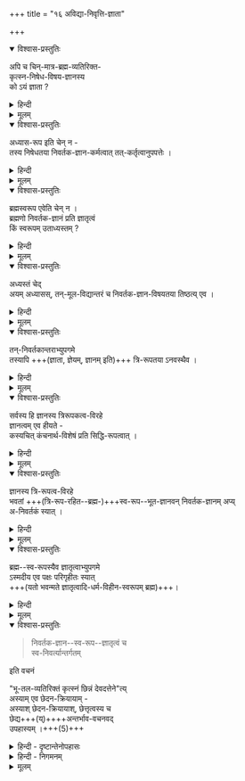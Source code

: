 +++
title = "१६ अविद्या-निवृत्ति-ज्ञाता"

+++
<details open><summary>विश्वास-प्रस्तुतिः</summary>

अपि च चिन्-मात्र-ब्रह्म-व्यतिरिक्त-  
कृत्स्न-निषेध-विषय-ज्ञानस्य  
को ऽयं ज्ञाता ?  
</details>

<details><summary>हिन्दी</summary>

ग्ग्[[१०७]]  

आगे श्रीरामानुज स्वामी जी ने  
निवर्तकज्ञान के ज्ञाता का खण्डन किया है ।  
वह इस प्रकार है कि  
अद्वैतियोँ का यह मत है कि  
चिन्मात्र ब्रह्म ही सत्य है ।  
उसे छोड़कर और सब मिथ्या है ।  
तत्त्वज्ञान से उन सबका निषेध हो जाता है ।  
उन ब्रह्मव्यतिरिक्त सब पदार्थों के अभाव का ग्रहण करने वाला ज्ञान ही  
निषेधज्ञान एवं निवर्तकज्ञान कहलाता है ।  

यहाँ पर यह प्रश्न उठता है कि  
उस निषेधज्ञान का आश्रय बनने वाला ज्ञाता कौन है ?  
क्योंकि सभी ज्ञान  
किसी न किसी ज्ञाता का आश्रय लेकर हो रहते हैं ।  
ऐसी स्थिति में  
यह प्रश्न उठना सहज है कि  
निवर्तकज्ञान का आश्रय बनने वाला ज्ञाता कौन है ?  
यदि यह कहा जाय कि  

</details>



<details><summary>मूलम्</summary>

अपि च चिन्मात्रब्रह्मव्यतिरिक्तकृत्स्ननिषेधविषयज्ञानस्य को ऽयं ज्ञाता ।  
</details>


<details open><summary>विश्वास-प्रस्तुतिः</summary>

अध्यास-रूप इति चेन् न -  
तस्य निषेधतया निवर्तक-ज्ञान-कर्मत्वात् तत्-कर्तृत्वानुपपत्तेः । 
</details>

<details><summary>हिन्दी</summary>

ब्रह्म में आरोपित अहंकार ज्ञाता है  
तो वह निवर्तकज्ञान का कर्ता नहीं बन सकता  
क्योंकि वह ब्रह्मव्यतिरिक्त होने से निषेध्य है  
अतएव निवर्तकज्ञान का कर्म है,  
निवर्तकज्ञान का कर्ता नहीं बन सकता । कर्मकारक और कर्तृ कारक  
भिन्न २ होते हैं ।  
निवर्तकज्ञान का कर्ता बनने वाला ही ज्ञाता होता है ।  
वह अहंकार मिथ्यापदार्थ होने से  
निवर्तकज्ञान का कर्म बनता है,  
कर्ता ज्ञाता नहीं बन सकता ।  
यह दोष इस पक्ष में होता है । 

</details>


<details><summary>मूलम्</summary>

अध्यासरूप इति चेन् न । तस्य निषेधतया निवर्तकज्ञानकर्मत्वात् तत्कर्तृत्वानुपपत्तेः । 
</details>


<details open><summary>विश्वास-प्रस्तुतिः</summary>

ब्रह्मस्वरूप एवेति चेन् न ।  
ब्रह्मणो निवर्तक-ज्ञानं प्रति ज्ञातृत्वं  
किं स्वरूपम् उताध्यस्तम् ? 
</details>

<details><summary>हिन्दी</summary>

निवर्तकज्ञान का ज्ञाता  
ब्रह्म ही होता है,  
ऐसा यदि कहा जाय तो  
इस पक्ष में भी यह प्रश्न उपस्थित होता है कि  
निवर्तकज्ञान के प्रति  
ब्रह्म का जो ज्ञातृत्व है  
क्या वह ब्रह्म का स्वाभाविक धर्म है  
या ब्रह्म में आरोपित धर्म हैं ? 

</details>


<details><summary>मूलम्</summary>

ब्रह्मस्वरूप एवेति चेन् न । ब्रह्मणो निवर्तकज्ञानं प्रति ज्ञातृत्वं किं स्वरूपम् उताध्यस्तम् । 
</details>

<details open><summary>विश्वास-प्रस्तुतिः</summary>

अध्यस्तं चेद्  
अयम् अध्यासस्, तन्-मूल-विद्यान्तरं च निवर्तक-ज्ञान-विषयतया तिष्ठत्य् एव । 
</details>

<details><summary>हिन्दी</summary>

यदि इस प्रश्न के उत्तर में  
यह कहा जाय कि  
वह ज्ञातृत्व धर्म ब्रह्म में आरोपित धर्म है  
तो यह दोष उपस्थित होता है कि  
निवर्तकज्ञान के समय में भी  
ब्रह्म में ज्ञातृत्व का अध्यास बना रहेगा,  
तथा उसका कारण अविद्या भी बनी रहेंगी। 

ये दोनों निवर्तकज्ञान के विषय नहीं बनेंगे  
इसलिये उससे निवृत्त नहीं होंगे,  
बने ही रहेंगे।  
यह दोष उपर्युक्त पक्ष में होता है ।  
</details>


<details><summary>मूलम्</summary>

अध्यस्तं चेद् अयम् अध्यासस् तन्मूलविद्यान्तरं च निवर्तकज्ञानविषयतया तिष्ठत्य् एव । 
</details>



<details open><summary>विश्वास-प्रस्तुतिः</summary>

तन्-निवर्तकान्तराभ्युपगमे  
तस्यापि +++(ज्ञाता, ज्ञेयम्, ज्ञानम् इति)+++ त्रि-रूपतया ऽनवस्थैव । 
</details>

<details><summary>हिन्दी</summary>

यदि उक्त दोष का निराकरण करने के लिये  
यह कहें कि  
ये दोनों दूसरे निवर्तकज्ञान से निवृत्त होते हैं,  
तो उस दूसरे निवर्तकज्ञान में भी ज्ञाता, ज्ञेय और ज्ञान ऐसी त्रिपुटी अवश्य होगी,  
बिना त्रिपुटी के कोई ज्ञान हो ही नहीं सकता  
क्योंकि किसी ज्ञाता के प्रति किसी अर्थ की सिद्धि ही ज्ञान है ।  
इसमें सिद्धि ज्ञान है,  
अर्थ ज्ञेय है,  
पुरुष ज्ञाता है। 
इस प्रकार सभी ज्ञानों में  
त्रिपुटी अवश्य होती है  
दूसरे निवर्तकज्ञान में भी त्रिपुटी अवश्य होगी।  
ऐसी स्थिति में यह प्रश्न उठता है कि  
उस दूसरे निवर्तकज्ञान का ज्ञाता कौन है।  
[[१०८]]  
प्रथम निवर्तकज्ञान के विषय में  
जैसा कहा गया है उसी प्रकार यदि द्वितीय निवर्तकज्ञान के विषय में भी यह कहा जाय कि ब्रह्म ही ज्ञाता है, उसमें ज्ञातृत्व आरोपित है-तो यह दोष उपस्थित होता है कि द्वितीय निवर्तकज्ञान के समय में भी ज्ञातृत्वाध्यास और उसका कारण अविद्या भी बनी रहती है,  
उनको निवृत्त करने के लिये तीसरे निवर्तकज्ञान की अपेक्षा होगी ।  
इस प्रकार अनवस्था चलेगी। 

</details>


<details><summary>मूलम्</summary>

तन्निवर्तकान्तराभ्युपगमे तस्यापि त्रिरूपतयानवस्थैव । 
</details>


<details open><summary>विश्वास-प्रस्तुतिः</summary>

सर्वस्य हि ज्ञानस्य त्रिरूपकत्व-विरहे  
ज्ञानत्वम् एव हीयते -  
कस्यचित् कंचनार्थ-विशेषं प्रति सिद्धि-रूपत्वात् । 
</details>

<details><summary>हिन्दी</summary>

यदि यह कहें कि निवर्तकज्ञान में त्रिपुटी नहीं,  
तो वह ज्ञान ही न होगा ।  
सब ज्ञानों में त्रिपुटी नियत है ।  

</details>


<details><summary>मूलम्</summary>

सर्वस्य हि ज्ञानस्य त्रिरूपकत्वविरहे ज्ञानत्वम् एव हीयते - कस्यचित् कंचनार्थविशेषं प्रति सिद्धिरूपत्वात् । 
</details>


<details open><summary>विश्वास-प्रस्तुतिः</summary>

ज्ञानस्य त्रि-रूपत्व-विरहे  
भवतां +++(त्रि-रूप-रहित--ब्रह्म-)+++स्व-रूप--भूत-ज्ञानवन् निवर्तक-ज्ञानम् अप्य्  
अ-निवर्तकं स्यात् । 
</details>


<details><summary>हिन्दी</summary>

किंच, निवर्तकज्ञान में त्रिपुटी न हो तो  
वह निवर्तक ही नहीं होगा।  
जिस प्रकार ब्रह्म का स्वरूप ज्ञान-स्वरूप होने पर भी  
वह त्रि-पुटी-शून्य होने के कारण  
निवर्तक नहीं होता  
वैसे ही यह निवर्तकज्ञान भी -  
जो निवृत्तिज्ञान माना जाता है— त्रिपुटी-शून्य होने पर  
निवर्तक ही नहीं होगा ।  
संसार सदा के लिये बना रहेगा । 

</details>

<details><summary>मूलम्</summary>

ज्ञानस्य त्रिरूपत्वविरहे भवतां स्वरूपभूतज्ञानवन् निवर्तकज्ञानम् अप्य् अनिवर्तकं स्यात् । 
</details>


<details open><summary>विश्वास-प्रस्तुतिः</summary>

ब्रह्म--स्व-रूपस्यैव ज्ञातृत्वाभ्युपगमे  
ऽस्मदीय एव पक्षः परिगृहीतः स्यात्  
+++(यतो भवन्मते ज्ञातृत्वादि-धर्म-विहीन-स्वरूपम् ब्रह्म)+++। 
</details>

<details><summary>हिन्दी</summary>

यदि इन दोषों को दूर करने के लिये  
यह माना जाय कि  
ब्रह्म-स्वरूप का ज्ञातृत्व-धर्म स्वाभाविक है, अध्यस्त नहीं,  
तब तो विशिष्टाद्वैतियों के पक्ष को अपनाना होगा  
क्योंकि विशिष्टाद्वैती के सिद्धान्त में ही  
ब्रह्म का ज्ञातृत्व-धर्म स्वाभाविक माना जाता है ।  
अद्वैती के मत में  
ब्रह्म निर्धर्मक है,  
उसमें ज्ञातृत्वधर्म स्वाभाविक नहीं हो सकता ।+++(5)+++  
ब्रह्म के ज्ञातृत्वधर्म को  
स्वाभाविक मानने पर  
अद्वैती को अपसिद्धान्त दोष भी लगेगा ।+++(5)+++  

</details>


<details><summary>मूलम्</summary>

ब्रह्मस्वरूपस्यैव ज्ञातृत्वाभ्युपगमे ऽस्मदीय एव पक्षः परिगृहीतः स्यात् । 
</details>


<details open><summary>विश्वास-प्रस्तुतिः</summary>

> निवर्तक-ज्ञान--स्व-रूप--ज्ञातृत्वं च  
स्व-निवर्त्यान्तर्गतम् 

इति वचनं  

"भू-तल-व्यतिरिक्तं कृत्स्नं छिन्नं देवदत्तेने"त्य्  
अस्याम् एव छेदन-क्रियायाम् -  
अस्याश् छेदन-क्रियायाश्, छेत्तृत्वस्य च  
छेद्य+++(य्)++++अन्तर्भाव-वचनवद्  
उपहास्यम् ।+++(5)+++
</details>

<details><summary>हिन्दी - दृष्टान्तेनोपहासः</summary>

अद्वैती यदि यह कहें कि  
निवर्तकज्ञान के द्वारा  
जो पदार्थ निवर्त्य है  
उसमें निवर्तक ज्ञानस्वरूप और ज्ञातृत्व भी अन्तर्गत है,  
अतएव वे निवर्तकज्ञान से ही  
निवृत्त हो जाते हैं,  
तदर्थ ज्ञानान्तर की आवश्यकता नहीं  
तो कहना पड़ता है अद्वैतियोँ का यह कथन उपहास के योग्य है ।  
यह अर्थ एक दृष्टान्त के द्वारा समझाया जा सकता है ।  
दृष्टान्त यह है कि  
किसी ने कहा 

> देवदत्त ने भूमिव्यतिरिक्त  
> सब पदार्थों को काट डाला है। 

इस वचन की यदि इस प्रकार व्याख्या की जाय कि  

> देवदत्त के द्वारा जितने पदार्थ काटे गये हैं,  
उनमें छेदन क्रिया  
और देवदत्त का छेदनकर्तृत्व भी अन्तर्गत है ।  
देवदत्त ने जैसे अन्यान्य पदार्थों को काटा है  
उसी प्रकार  
छेदन क्रिया को भी काट डाला  
एवं अपने छेदनकर्तृत्व को भी काट डाला। 

इस प्रकार उपयुक्त कथन की व्याख्या करना उपहास्य हैं,  
इस बात को सभी मान सकते हैं  
क्योंकि देवदत्त के द्वारा भले ही अन्यान्य पदार्थ कटें  
किन्तु छेदन क्रिया और उसका कर्तृत्व नहीं कट सकता ।  
इनके कट जाने पर  
सबको काटना असंभव होगा ।  
उसी प्रकार ही  
प्रकृत में भी समझना चाहिये। 

</details>


<details><summary>हिन्दी - निगमनम्</summary>

निवर्तकज्ञान के द्वारा  
ब्रह्मव्यतिरिक्त सब पदार्थों के निवृत्त होते समय  
निवर्तकज्ञान का स्वरूप  
और उसका ज्ञातृत्व निवृत्त नहीं हो सकते,  
ये तो बने ही रहेंगे ।  

निवर्तकज्ञान के द्वारा निवृत्त होने वाले पदार्थों में  
निवर्तक ज्ञानस्वरूप  
और इसके ज्ञातृत्व का अन्तर्भाव मानना उपहास्य ही है ।  

इस प्रकार विवेचना करके  
श्रीभाष्यकार स्वामी जी ने  
निवर्तकज्ञान के ज्ञाता का खण्डन किया है ।  

</details>


<details><summary>मूलम्</summary>

निवर्तकज्ञानस्वरूपज्ञातृत्वं च स्वनिवर्त्यान्तर्गतम् इति वचनं भूतलव्यतिरिक्तं कृत्स्नं छिन्नं देवदत्तेनेत्य् अस्याम् एव छेदनक्रियायाम् अस्याश् छेदनक्रियायाश् छेत्तृत्वस्य च छेद्यान्तर्भाववचनवद् उपहास्यम् ।
</details>
